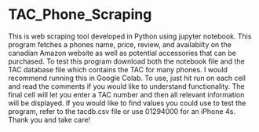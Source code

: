 # TAC_Phone_Scraping

This is web scraping tool developed in Python using jupyter notebook. This program fetches a phones name, price, review, and availabilty on the canadian Amazon website as well as potential accessories that can be purchased. To test this program download both the notebook file and the TAC database file which contains the TAC for many phones. I would recommend running this in Google Colab. To use, just hit run on each cell and read the comments if you would like to understand functionality. The final cell will let you enter a TAC number and then all relevant information will be displayed. If you would like to find values you could use to test the program, refer to the tacdb.csv file or use 01294000 for an iPhone 4s. Thank you and take care!
